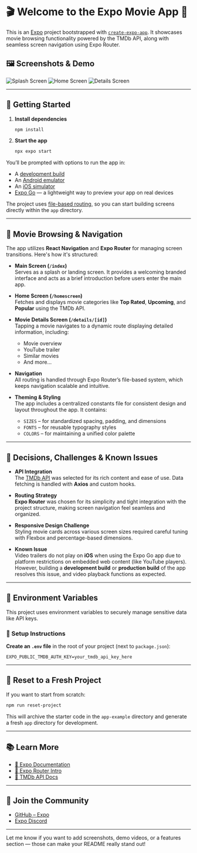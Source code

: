 # 🎬 Welcome to the Expo Movie App 👋

This is an [Expo](https://expo.dev) project bootstrapped with [`create-expo-app`](https://www.npmjs.com/package/create-expo-app). It showcases movie browsing functionality powered by the TMDb API, along with seamless screen navigation using Expo Router.

## 🖼️ Screenshots & Demo


![Splash Screen](./assets/images/screenshot_1.png)
![Home Screen](./assets/images/screenshot_2.png)
![Details Screen](./assets/images/screenshot_3.png)

---

## 🚀 Getting Started

1. **Install dependencies**

   ```bash
   npm install
   ```

2. **Start the app**

   ```bash
   npx expo start
   ```

You’ll be prompted with options to run the app in:

- A [development build](https://docs.expo.dev/develop/development-builds/introduction/)
- An [Android emulator](https://docs.expo.dev/workflow/android-studio-emulator/)
- An [iOS simulator](https://docs.expo.dev/workflow/ios-simulator/)
- [Expo Go](https://expo.dev/go) — a lightweight way to preview your app on real devices

The project uses [file-based routing](https://docs.expo.dev/router/introduction/), so you can start building screens directly within the `app` directory.

---

## 🧭 Movie Browsing & Navigation

The app utilizes **React Navigation** and **Expo Router** for managing screen transitions. Here's how it's structured:

- **Main Screen (`/index`)**  
  Serves as a splash or landing screen. It provides a welcoming branded interface and acts as a brief introduction before users enter the main app.

- **Home Screen (`/homescreen`)**  
  Fetches and displays movie categories like **Top Rated**, **Upcoming**, and **Popular** using the TMDb API.

- **Movie Details Screen (`/details/[id]`)**  
  Tapping a movie navigates to a dynamic route displaying detailed information, including:
  - Movie overview
  - YouTube trailer
  - Similar movies
  - And more…

- **Navigation**  
  All routing is handled through Expo Router’s file-based system, which keeps navigation scalable and intuitive.

- **Theming & Styling**  
  The app includes a centralized constants file for consistent design and layout throughout the app. It contains:
  - `SIZES` – for standardized spacing, padding, and dimensions
  - `FONTS` – for reusable typography styles
  - `COLORS` – for maintaining a unified color palette

---

## 🧠 Decisions, Challenges & Known Issues

- **API Integration**  
  The [TMDb API](https://developer.themoviedb.org/) was selected for its rich content and ease of use. Data fetching is handled with **Axios** and custom hooks.

- **Routing Strategy**  
  **Expo Router** was chosen for its simplicity and tight integration with the project structure, making screen navigation feel seamless and organized.

- **Responsive Design Challenge**  
  Styling movie cards across various screen sizes required careful tuning with Flexbox and percentage-based dimensions.

- **Known Issue**  
  Video trailers do not play on **iOS** when using the Expo Go app due to platform restrictions on embedded web content (like YouTube players). However, building a **development build** or **production build** of the app resolves this issue, and video playback functions as expected.

---

## 🔐 Environment Variables

This project uses environment variables to securely manage sensitive data like API keys.

### 📁 Setup Instructions

**Create an `.env` file** in the root of your project (next to `package.json`):

   ```env
   EXPO_PUBLIC_TMDB_AUTH_KEY=your_tmdb_api_key_here
   ```

---

## 🔄 Reset to a Fresh Project

If you want to start from scratch:

```bash
npm run reset-project
```

This will archive the starter code in the `app-example` directory and generate a fresh `app` directory for development.

---

## 📚 Learn More

- [📖 Expo Documentation](https://docs.expo.dev/)
- [🚀 Expo Router Intro](https://docs.expo.dev/router/introduction/)
- [🎥 TMDb API Docs](https://developer.themoviedb.org/docs)

---

## 💬 Join the Community

- [GitHub – Expo](https://github.com/expo/expo)
- [Expo Discord](https://chat.expo.dev)

---

Let me know if you want to add screenshots, demo videos, or a features section — those can make your README really stand out!
